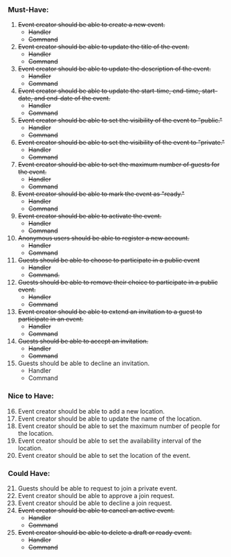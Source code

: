 ### Must-Have:

1. ~~Event creator should be able to create a new event.~~
    - ~~Handler~~
    - ~~Command~~
2. ~~Event creator should be able to update the title of the event.~~
    - ~~Handler~~
    - ~~Command~~
3. ~~Event creator should be able to update the description of the event.~~
    - ~~Handler~~
    - ~~Command~~
4. ~~Event creator should be able to update the start-time, end-time, start-date, and end-date of the event.~~
    - ~~Handler~~
    - ~~Command~~
5. ~~Event creator should be able to set the visibility of the event to "public."~~
    - ~~Handler~~
    - ~~Command~~
6. ~~Event creator should be able to set the visibility of the event to "private."~~
    - ~~Handler~~
    - ~~Command~~
7. ~~Event creator should be able to set the maximum number of guests for the event.~~
    - ~~Handler~~
    - ~~Command~~
8. ~~Event creator should be able to mark the event as "ready."~~
    - ~~Handler~~
    - ~~Command~~
9. ~~Event creator should be able to activate the event.~~
    - ~~Handler~~
    - ~~Command~~
10. ~~Anonymous users should be able to register a new account.~~
    - ~~Handler~~
    - ~~Command~~
11. ~~Guests should be able to choose to participate in a public event~~
    - ~~Handler~~
    - ~~Command.~~
12. ~~Guests should be able to remove their choice to participate in a public event.~~
    - ~~Handler~~
    - ~~Command~~
13. ~~Event creator should be able to extend an invitation to a guest to participate in an event.~~
    - ~~Handler~~
    - ~~Command~~
14. ~~Guests should be able to accept an invitation.~~
    - ~~Handler~~
    - ~~Command~~
15. Guests should be able to decline an invitation.
    - Handler
    - Command

### Nice to Have:

16. Event creator should be able to add a new location.
17. Event creator should be able to update the name of the location.
18. Event creator should be able to set the maximum number of people for the location.
19. Event creator should be able to set the availability interval of the location.
20. Event creator should be able to set the location of the event.

### Could Have:

21. Guests should be able to request to join a private event.
22. Event creator should be able to approve a join request.
23. Event creator should be able to decline a join request.
24. ~~Event creator should be able to cancel an active event.~~
    - ~~Handler~~
    - ~~Command~~
25. ~~Event creator should be able to delete a draft or ready event.~~
    - ~~Handler~~
    - ~~Command~~
